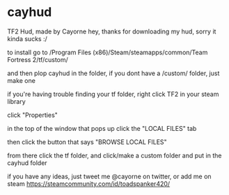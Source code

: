 # cayhud
TF2 Hud, made by Cayorne
hey, thanks for downloading my hud, sorry it kinda sucks :/

to install go to /Program Files (x86)/Steam/steamapps/common/Team Fortress 2/tf/custom/ 

and then plop cayhud in the folder, if you dont have a /custom/ folder, just make one

if you're having trouble finding your tf folder, right click TF2 in your steam library

click "Properties"

in the top of the window that pops up click the "LOCAL FILES" tab

then click the button that says "BROWSE LOCAL FILES"

from there click the tf folder, and click/make a custom folder and put in the cayhud folder

if you have any ideas, just tweet me @cayorne on twitter, or add me on steam https://steamcommunity.com/id/toadspanker420/ 
